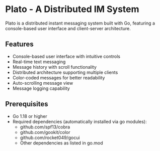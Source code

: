 # Plato - A Distributed IM System

Plato is a distributed instant messaging system built with Go, featuring a console-based user interface and client-server architecture.

## Features

- Console-based user interface with intuitive controls
- Real-time text messaging
- Message history with scroll functionality
- Distributed architecture supporting multiple clients
- Color-coded messages for better readability
- Auto-scrolling message view
- Message logging capability

## Prerequisites

- Go 1.18 or higher
- Required dependencies (automatically installed via go modules):
  - github.com/spf13/cobra
  - github.com/gookit/color
  - github.com/rocket049/gocui
  - Other dependencies as listed in go.mod

